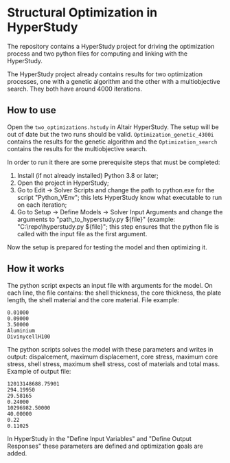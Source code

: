 # Structural Optimization in HyperStudy

The repository contains a HyperStudy project for driving the optimization process and two python files for computing and linking with the HyperStudy.

The HyperStudy project already contains results for two optimization processes, one with a genetic algorithm and the other with a multiobjective search. They both have around 4000 iterations.

## How to use

Open the `two_optimizations.hstudy` in Altair HyperStudy. The setup will be out of date but the two runs should be valid. `Optimization_genetic_4300i` contains the results for the genetic algorithm and the `Optimization_search` contains the results for the multiobjective search.

In order to run it there are some prerequisite steps that must be completed:

1. Install (if not already installed) Python 3.8 or later;
2. Open the project in HyperStudy;
3. Go to Edit -> Solver Scripts and change the path to python.exe for the script "Python_VEnv"; this lets HyperStudy know what executable to run on each iteration;
4. Go to Setup -> Define Models -> Solver Input Arguments and change the arguments to "path_to_hyperstudy.py ${file}" (example: "C:\repo\hyperstudy.py ${file}"; this step ensures that the python file is called with the input file as the first argument.

Now the setup is prepared for testing the model and then optimizing it.

## How it works

The python script expects an input file with arguments for the model. On each line, the file contains: the shell thickness, the core thickness, the plate length, the shell material and the core material. File example:

```
0.01000
0.09000
3.50000
Aluminium
DivinycellH100
```

The python scripts solves the model with these parameters and writes in output: dispalcement, maximum displacement, core stress, maximum core stress, shell stress, maximum shell stress, cost of materials and total mass. Example of output file:

```
12013148688.75901
294.19950
29.58165
0.24000
10296982.50000
40.00000
0.22
0.11025
```

In HyperStudy in the "Define Input Variables" and "Define Output Responses" these parameters are defined and optimization goals are added.
